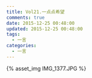 ```yaml
---
title: Vol21.一点点希望
comments: true
date: 2015-12-25 00:48:00
updated: 2015-12-25 00:48:00
tags:
  - 一言
categories:
  - 一言
---
```


{% asset_img IMG_1377.JPG %}
